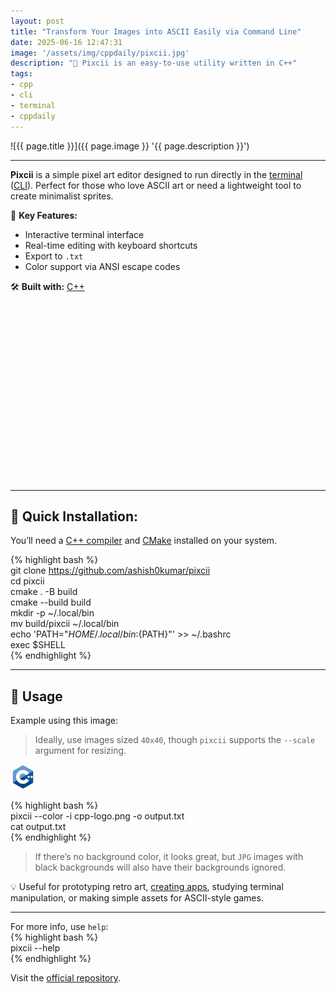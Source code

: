 ```yaml
---
layout: post
title: "Transform Your Images into ASCII Easily via Command Line"
date: 2025-06-16 12:47:31
image: '/assets/img/cppdaily/pixcii.jpg'
description: "🚀 Pixcii is an easy-to-use utility written in C++"
tags:
- cpp
- cli
- terminal
- cppdaily
---
```


![{{ page.title }}]({{ page.image }} '{{ page.description }}')

---  

**Pixcii** is a simple pixel art editor designed to run directly in the [terminal](https://terminalroot.com/tags#terminal) ([CLI](https://terminalroot.com/tags#cli)). Perfect for those who love ASCII art or need a lightweight tool to create minimalist sprites.  

🧰 **Key Features:**  

* Interactive terminal interface  
* Real-time editing with keyboard shortcuts  
* Export to `.txt`  
* Color support via ANSI escape codes  

🛠️ **Built with:** [C++](https://terminalroot.com/tags#cpp)  


<!-- SQUARE - GAMES ROOT -->
<script async src="//pagead2.googlesyndication.com/pagead/js/adsbygoogle.js"></script>
<ins class="adsbygoogle"
style="display:inline-block;width:336px;height:280px"
data-ad-client="ca-pub-2838251107855362"
data-ad-slot="5351066970"></ins>
<script>
(adsbygoogle = window.adsbygoogle || []).push({});
</script>

---  

## 🚀 Quick Installation:  
You’ll need a [C++ compiler](https://terminalroot.com/tags#compilers) and [CMake](https://terminalroot.com/tags#cmake) installed on your system.  

{% highlight bash %}  
git clone https://github.com/ashish0kumar/pixcii  
cd pixcii  
cmake . -B build  
cmake --build build  
mkdir -p ~/.local/bin  
mv build/pixcii ~/.local/bin  
echo 'PATH="${HOME}/.local/bin:${PATH}"' >> ~/.bashrc  
exec $SHELL  
{% endhighlight %} 

---  

## 📢 Usage  
Example using this image:  
> Ideally, use images sized `40x40`, though `pixcii` supports the `--scale` argument for resizing.  

![C++ logo png](/assets/img/cppdaily/cpp-logo.png)  

{% highlight bash %}  
pixcii --color -i cpp-logo.png -o output.txt  
cat output.txt  
{% endhighlight %} 

> If there’s no background color, it looks great, but `JPG` images with black backgrounds will also have their backgrounds ignored.  

💡 Useful for prototyping retro art, [creating apps](https://terminalroot.com/startfetch-a-fetch-that-shows-the-zodiac-constellations/), studying terminal manipulation, or making simple assets for ASCII-style games.  

---  

For more info, use `help`:  
{% highlight bash %}  
pixcii --help  
{% endhighlight %} 

Visit the [official repository](https://github.com/ashish0kumar/pixcii).  


